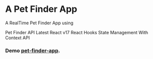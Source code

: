 # A Pet Finder App

A RealTime Pet Finder App using 

Pet Finder API
Latest React v17
React Hooks
State Management With Context API

### Demo [pet-finder-app](https://github.com/facebook/create-react-app).
